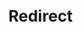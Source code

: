 ﻿---
layout: src/layouts/Redirect.astro
title: Redirect
redirect: https://yamldoc.liuyan.wang/docs/octopus-rest-api/cli/octopus-project-group
pubDate:  2023-01-01
navSearch: false
navSitemap: false
navMenu: false
---
